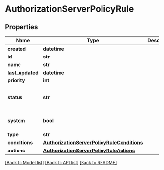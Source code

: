 # AuthorizationServerPolicyRule

## Properties
Name | Type | Description | Notes
------------ | ------------- | ------------- | -------------
**created** | **datetime** |  | [optional] 
**id** | **str** |  | [optional] 
**name** | **str** |  | [optional] 
**last_updated** | **datetime** |  | [optional] 
**priority** | **int** |  | [optional] 
**status** | **str** |  | [optional] [default to 'ACTIVE']
**system** | **bool** |  | [optional] [default to False]
**type** | **str** |  | [optional] 
**conditions** | [**AuthorizationServerPolicyRuleConditions**](AuthorizationServerPolicyRuleConditions.md) |  | [optional] 
**actions** | [**AuthorizationServerPolicyRuleActions**](AuthorizationServerPolicyRuleActions.md) |  | [optional] 

[[Back to Model list]](../README.md#documentation-for-models) [[Back to API list]](../README.md#documentation-for-api-endpoints) [[Back to README]](../README.md)

